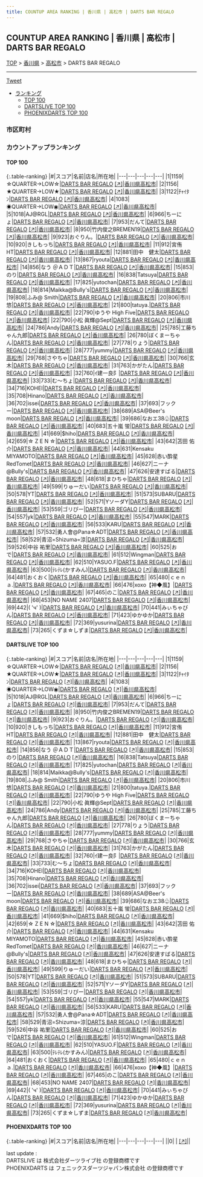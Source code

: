 ```yaml
---
title: COUNTUP AREA RANKING | 香川県 | 高松市 | DARTS BAR REGALO
---
```

## COUNTUP AREA RANKING | 香川県 | 高松市 | DARTS BAR REGALO

[TOP](/darts/rank/) > [香川県](/darts/rank/香川県/) > [高松市](/darts/rank/香川県/高松市/) > DARTS BAR REGALO

___

<a href="https://twitter.com/share?ref_src=twsrc%5Etfw" data-text="COUNTUP AREA RANKING | 香川県高松市DARTS BAR REGALO" class="twitter-share-button" data-hashtags="DARTSLIVE,PHOENIXDARTS,darts,ダーツ" data-show-count="false">Tweet</a>

* [ランキング](#カウントアップランキング)
    * [TOP 100](#top-100)
    * [DARTSLIVE TOP 100](#dartslive-top-100)
    * [PHOENIXDARTS TOP 100](#phoenixdarts-top-100)

### 市区町村

<ul>

</ul>

### カウントアップランキング

#### TOP 100



{:.table-ranking}
|#|スコア|名前|店名|所在地|
|---|---|---|---|---|
|1|1159|<span class="rank-name-dl">☆QUARTER→LOW☆</span>|<a href="/darts/rank/shops/f78e10d415de2284a3f63593b5358cc4.html">DARTS BAR REGALO</a> <a href="https://search.dartslive.com/jp/shop/f78e10d415de2284a3f63593b5358cc4">[↗]</a>|<a href="/darts/rank/香川県/高松市">香川県高松市</a>|
|2|1156|<span class="rank-name-dl">★QUARTER→LOW★</span>|<a href="/darts/rank/shops/f78e10d415de2284a3f63593b5358cc4.html">DARTS BAR REGALO</a> <a href="https://search.dartslive.com/jp/shop/f78e10d415de2284a3f63593b5358cc4">[↗]</a>|<a href="/darts/rank/香川県/高松市">香川県高松市</a>|
|3|1122|<span class="rank-name-dl">ﾁｬｲﾀﾝ</span>|<a href="/darts/rank/shops/f78e10d415de2284a3f63593b5358cc4.html">DARTS BAR REGALO</a> <a href="https://search.dartslive.com/jp/shop/f78e10d415de2284a3f63593b5358cc4">[↗]</a>|<a href="/darts/rank/香川県/高松市">香川県高松市</a>|
|4|1083|<span class="rank-name-dl">◉QUARTER→LOW◉</span>|<a href="/darts/rank/shops/f78e10d415de2284a3f63593b5358cc4.html">DARTS BAR REGALO</a> <a href="https://search.dartslive.com/jp/shop/f78e10d415de2284a3f63593b5358cc4">[↗]</a>|<a href="/darts/rank/香川県/高松市">香川県高松市</a>|
|5|1018|<span class="rank-name-dl">AJ@RGL</span>|<a href="/darts/rank/shops/f78e10d415de2284a3f63593b5358cc4.html">DARTS BAR REGALO</a> <a href="https://search.dartslive.com/jp/shop/f78e10d415de2284a3f63593b5358cc4">[↗]</a>|<a href="/darts/rank/香川県/高松市">香川県高松市</a>|
|6|966|<span class="rank-name-dl">ちーにょ</span>|<a href="/darts/rank/shops/f78e10d415de2284a3f63593b5358cc4.html">DARTS BAR REGALO</a> <a href="https://search.dartslive.com/jp/shop/f78e10d415de2284a3f63593b5358cc4">[↗]</a>|<a href="/darts/rank/香川県/高松市">香川県高松市</a>|
|7|953|<span class="rank-name-dl">だんて</span>|<a href="/darts/rank/shops/f78e10d415de2284a3f63593b5358cc4.html">DARTS BAR REGALO</a> <a href="https://search.dartslive.com/jp/shop/f78e10d415de2284a3f63593b5358cc4">[↗]</a>|<a href="/darts/rank/香川県/高松市">香川県高松市</a>|
|8|950|<span class="rank-name-dl">竹内俊之BREMEN19</span>|<a href="/darts/rank/shops/f78e10d415de2284a3f63593b5358cc4.html">DARTS BAR REGALO</a> <a href="https://search.dartslive.com/jp/shop/f78e10d415de2284a3f63593b5358cc4">[↗]</a>|<a href="/darts/rank/香川県/高松市">香川県高松市</a>|
|9|923|<span class="rank-name-dl">おぐりん。</span>|<a href="/darts/rank/shops/f78e10d415de2284a3f63593b5358cc4.html">DARTS BAR REGALO</a> <a href="https://search.dartslive.com/jp/shop/f78e10d415de2284a3f63593b5358cc4">[↗]</a>|<a href="/darts/rank/香川県/高松市">香川県高松市</a>|
|10|920|<span class="rank-name-dl">きしもっち</span>|<a href="/darts/rank/shops/f78e10d415de2284a3f63593b5358cc4.html">DARTS BAR REGALO</a> <a href="https://search.dartslive.com/jp/shop/f78e10d415de2284a3f63593b5358cc4">[↗]</a>|<a href="/darts/rank/香川県/高松市">香川県高松市</a>|
|11|912|<span class="rank-name-dl">宮侑 HT</span>|<a href="/darts/rank/shops/f78e10d415de2284a3f63593b5358cc4.html">DARTS BAR REGALO</a> <a href="https://search.dartslive.com/jp/shop/f78e10d415de2284a3f63593b5358cc4">[↗]</a>|<a href="/darts/rank/香川県/高松市">香川県高松市</a>|
|12|881|<span class="rank-name-dl">田中　健太</span>|<a href="/darts/rank/shops/f78e10d415de2284a3f63593b5358cc4.html">DARTS BAR REGALO</a> <a href="https://search.dartslive.com/jp/shop/f78e10d415de2284a3f63593b5358cc4">[↗]</a>|<a href="/darts/rank/香川県/高松市">香川県高松市</a>|
|13|867|<span class="rank-name-dl">ryouta</span>|<a href="/darts/rank/shops/f78e10d415de2284a3f63593b5358cc4.html">DARTS BAR REGALO</a> <a href="https://search.dartslive.com/jp/shop/f78e10d415de2284a3f63593b5358cc4">[↗]</a>|<a href="/darts/rank/香川県/高松市">香川県高松市</a>|
|14|856|<span class="rank-name-dl">なう ＠ＡＤＴ</span>|<a href="/darts/rank/shops/f78e10d415de2284a3f63593b5358cc4.html">DARTS BAR REGALO</a> <a href="https://search.dartslive.com/jp/shop/f78e10d415de2284a3f63593b5358cc4">[↗]</a>|<a href="/darts/rank/香川県/高松市">香川県高松市</a>|
|15|853|<span class="rank-name-dl">のり</span>|<a href="/darts/rank/shops/f78e10d415de2284a3f63593b5358cc4.html">DARTS BAR REGALO</a> <a href="https://search.dartslive.com/jp/shop/f78e10d415de2284a3f63593b5358cc4">[↗]</a>|<a href="/darts/rank/香川県/高松市">香川県高松市</a>|
|16|838|<span class="rank-name-dl">Tatsuya</span>|<a href="/darts/rank/shops/f78e10d415de2284a3f63593b5358cc4.html">DARTS BAR REGALO</a> <a href="https://search.dartslive.com/jp/shop/f78e10d415de2284a3f63593b5358cc4">[↗]</a>|<a href="/darts/rank/香川県/高松市">香川県高松市</a>|
|17|825|<span class="rank-name-dl">yutochan</span>|<a href="/darts/rank/shops/f78e10d415de2284a3f63593b5358cc4.html">DARTS BAR REGALO</a> <a href="https://search.dartslive.com/jp/shop/f78e10d415de2284a3f63593b5358cc4">[↗]</a>|<a href="/darts/rank/香川県/高松市">香川県高松市</a>|
|18|814|<span class="rank-name-dl">Maikka@Bully&#x27;s</span>|<a href="/darts/rank/shops/f78e10d415de2284a3f63593b5358cc4.html">DARTS BAR REGALO</a> <a href="https://search.dartslive.com/jp/shop/f78e10d415de2284a3f63593b5358cc4">[↗]</a>|<a href="/darts/rank/香川県/高松市">香川県高松市</a>|
|19|808|<span class="rank-name-dl">ふみ@ Smith</span>|<a href="/darts/rank/shops/f78e10d415de2284a3f63593b5358cc4.html">DARTS BAR REGALO</a> <a href="https://search.dartslive.com/jp/shop/f78e10d415de2284a3f63593b5358cc4">[↗]</a>|<a href="/darts/rank/香川県/高松市">香川県高松市</a>|
|20|806|<span class="rank-name-dl">市川 悠</span>|<a href="/darts/rank/shops/f78e10d415de2284a3f63593b5358cc4.html">DARTS BAR REGALO</a> <a href="https://search.dartslive.com/jp/shop/f78e10d415de2284a3f63593b5358cc4">[↗]</a>|<a href="/darts/rank/香川県/高松市">香川県高松市</a>|
|21|800|<span class="rank-name-dl">tatuya.</span>|<a href="/darts/rank/shops/f78e10d415de2284a3f63593b5358cc4.html">DARTS BAR REGALO</a> <a href="https://search.dartslive.com/jp/shop/f78e10d415de2284a3f63593b5358cc4">[↗]</a>|<a href="/darts/rank/香川県/高松市">香川県高松市</a>|
|22|790|<span class="rank-name-dl">ゆうや High Five</span>|<a href="/darts/rank/shops/f78e10d415de2284a3f63593b5358cc4.html">DARTS BAR REGALO</a> <a href="https://search.dartslive.com/jp/shop/f78e10d415de2284a3f63593b5358cc4">[↗]</a>|<a href="/darts/rank/香川県/高松市">香川県高松市</a>|
|22|790|<span class="rank-name-dl">小松 眞輝@Sept</span>|<a href="/darts/rank/shops/f78e10d415de2284a3f63593b5358cc4.html">DARTS BAR REGALO</a> <a href="https://search.dartslive.com/jp/shop/f78e10d415de2284a3f63593b5358cc4">[↗]</a>|<a href="/darts/rank/香川県/高松市">香川県高松市</a>|
|24|786|<span class="rank-name-dl">Andy</span>|<a href="/darts/rank/shops/f78e10d415de2284a3f63593b5358cc4.html">DARTS BAR REGALO</a> <a href="https://search.dartslive.com/jp/shop/f78e10d415de2284a3f63593b5358cc4">[↗]</a>|<a href="/darts/rank/香川県/高松市">香川県高松市</a>|
|25|785|<span class="rank-name-dl">工藤ちゃん九郎</span>|<a href="/darts/rank/shops/f78e10d415de2284a3f63593b5358cc4.html">DARTS BAR REGALO</a> <a href="https://search.dartslive.com/jp/shop/f78e10d415de2284a3f63593b5358cc4">[↗]</a>|<a href="/darts/rank/香川県/高松市">香川県高松市</a>|
|26|780|<span class="rank-name-dl">ぼくまーちゃん</span>|<a href="/darts/rank/shops/f78e10d415de2284a3f63593b5358cc4.html">DARTS BAR REGALO</a> <a href="https://search.dartslive.com/jp/shop/f78e10d415de2284a3f63593b5358cc4">[↗]</a>|<a href="/darts/rank/香川県/高松市">香川県高松市</a>|
|27|778|<span class="rank-name-dl">りょう</span>|<a href="/darts/rank/shops/f78e10d415de2284a3f63593b5358cc4.html">DARTS BAR REGALO</a> <a href="https://search.dartslive.com/jp/shop/f78e10d415de2284a3f63593b5358cc4">[↗]</a>|<a href="/darts/rank/香川県/高松市">香川県高松市</a>|
|28|777|<span class="rank-name-dl">yummy</span>|<a href="/darts/rank/shops/f78e10d415de2284a3f63593b5358cc4.html">DARTS BAR REGALO</a> <a href="https://search.dartslive.com/jp/shop/f78e10d415de2284a3f63593b5358cc4">[↗]</a>|<a href="/darts/rank/香川県/高松市">香川県高松市</a>|
|29|768|<span class="rank-name-dl">さやちゃ</span>|<a href="/darts/rank/shops/f78e10d415de2284a3f63593b5358cc4.html">DARTS BAR REGALO</a> <a href="https://search.dartslive.com/jp/shop/f78e10d415de2284a3f63593b5358cc4">[↗]</a>|<a href="/darts/rank/香川県/高松市">香川県高松市</a>|
|30|766|<span class="rank-name-dl">玄木</span>|<a href="/darts/rank/shops/f78e10d415de2284a3f63593b5358cc4.html">DARTS BAR REGALO</a> <a href="https://search.dartslive.com/jp/shop/f78e10d415de2284a3f63593b5358cc4">[↗]</a>|<a href="/darts/rank/香川県/高松市">香川県高松市</a>|
|31|763|<span class="rank-name-dl">かがたん</span>|<a href="/darts/rank/shops/f78e10d415de2284a3f63593b5358cc4.html">DARTS BAR REGALO</a> <a href="https://search.dartslive.com/jp/shop/f78e10d415de2284a3f63593b5358cc4">[↗]</a>|<a href="/darts/rank/香川県/高松市">香川県高松市</a>|
|32|760|<span class="rank-name-dl">ｲ建一良阝</span>|<a href="/darts/rank/shops/f78e10d415de2284a3f63593b5358cc4.html">DARTS BAR REGALO</a> <a href="https://search.dartslive.com/jp/shop/f78e10d415de2284a3f63593b5358cc4">[↗]</a>|<a href="/darts/rank/香川県/高松市">香川県高松市</a>|
|33|733|<span class="rank-name-dl">む〜ちょ</span>|<a href="/darts/rank/shops/f78e10d415de2284a3f63593b5358cc4.html">DARTS BAR REGALO</a> <a href="https://search.dartslive.com/jp/shop/f78e10d415de2284a3f63593b5358cc4">[↗]</a>|<a href="/darts/rank/香川県/高松市">香川県高松市</a>|
|34|716|<span class="rank-name-dl">KOHEI</span>|<a href="/darts/rank/shops/f78e10d415de2284a3f63593b5358cc4.html">DARTS BAR REGALO</a> <a href="https://search.dartslive.com/jp/shop/f78e10d415de2284a3f63593b5358cc4">[↗]</a>|<a href="/darts/rank/香川県/高松市">香川県高松市</a>|
|35|708|<span class="rank-name-dl">Hinano</span>|<a href="/darts/rank/shops/f78e10d415de2284a3f63593b5358cc4.html">DARTS BAR REGALO</a> <a href="https://search.dartslive.com/jp/shop/f78e10d415de2284a3f63593b5358cc4">[↗]</a>|<a href="/darts/rank/香川県/高松市">香川県高松市</a>|
|36|702|<span class="rank-name-dl">issei</span>|<a href="/darts/rank/shops/f78e10d415de2284a3f63593b5358cc4.html">DARTS BAR REGALO</a> <a href="https://search.dartslive.com/jp/shop/f78e10d415de2284a3f63593b5358cc4">[↗]</a>|<a href="/darts/rank/香川県/高松市">香川県高松市</a>|
|37|693|<span class="rank-name-dl">フックー</span>|<a href="/darts/rank/shops/f78e10d415de2284a3f63593b5358cc4.html">DARTS BAR REGALO</a> <a href="https://search.dartslive.com/jp/shop/f78e10d415de2284a3f63593b5358cc4">[↗]</a>|<a href="/darts/rank/香川県/高松市">香川県高松市</a>|
|38|689|<span class="rank-name-dl">ASA@Beer&#x27;s moon</span>|<a href="/darts/rank/shops/f78e10d415de2284a3f63593b5358cc4.html">DARTS BAR REGALO</a> <a href="https://search.dartslive.com/jp/shop/f78e10d415de2284a3f63593b5358cc4">[↗]</a>|<a href="/darts/rank/香川県/高松市">香川県高松市</a>|
|39|686|<span class="rank-name-dl">なおエ38♧</span>|<a href="/darts/rank/shops/f78e10d415de2284a3f63593b5358cc4.html">DARTS BAR REGALO</a> <a href="https://search.dartslive.com/jp/shop/f78e10d415de2284a3f63593b5358cc4">[↗]</a>|<a href="/darts/rank/香川県/高松市">香川県高松市</a>|
|40|683|<span class="rank-name-dl">五十嵐 蛍</span>|<a href="/darts/rank/shops/f78e10d415de2284a3f63593b5358cc4.html">DARTS BAR REGALO</a> <a href="https://search.dartslive.com/jp/shop/f78e10d415de2284a3f63593b5358cc4">[↗]</a>|<a href="/darts/rank/香川県/高松市">香川県高松市</a>|
|41|669|<span class="rank-name-dl">$hiho</span>|<a href="/darts/rank/shops/f78e10d415de2284a3f63593b5358cc4.html">DARTS BAR REGALO</a> <a href="https://search.dartslive.com/jp/shop/f78e10d415de2284a3f63593b5358cc4">[↗]</a>|<a href="/darts/rank/香川県/高松市">香川県高松市</a>|
|42|659|<span class="rank-name-dl">☆ Z E N ☆</span>|<a href="/darts/rank/shops/f78e10d415de2284a3f63593b5358cc4.html">DARTS BAR REGALO</a> <a href="https://search.dartslive.com/jp/shop/f78e10d415de2284a3f63593b5358cc4">[↗]</a>|<a href="/darts/rank/香川県/高松市">香川県高松市</a>|
|43|642|<span class="rank-name-dl">苫田 佑介</span>|<a href="/darts/rank/shops/f78e10d415de2284a3f63593b5358cc4.html">DARTS BAR REGALO</a> <a href="https://search.dartslive.com/jp/shop/f78e10d415de2284a3f63593b5358cc4">[↗]</a>|<a href="/darts/rank/香川県/高松市">香川県高松市</a>|
|44|631|<span class="rank-name-dl">Kensaku MIYAMOTO</span>|<a href="/darts/rank/shops/f78e10d415de2284a3f63593b5358cc4.html">DARTS BAR REGALO</a> <a href="https://search.dartslive.com/jp/shop/f78e10d415de2284a3f63593b5358cc4">[↗]</a>|<a href="/darts/rank/香川県/高松市">香川県高松市</a>|
|45|628|<span class="rank-name-dl">赤い酔星RedTomet</span>|<a href="/darts/rank/shops/f78e10d415de2284a3f63593b5358cc4.html">DARTS BAR REGALO</a> <a href="https://search.dartslive.com/jp/shop/f78e10d415de2284a3f63593b5358cc4">[↗]</a>|<a href="/darts/rank/香川県/高松市">香川県高松市</a>|
|46|627|<span class="rank-name-dl">ニーナ@Bully&#x27;s</span>|<a href="/darts/rank/shops/f78e10d415de2284a3f63593b5358cc4.html">DARTS BAR REGALO</a> <a href="https://search.dartslive.com/jp/shop/f78e10d415de2284a3f63593b5358cc4">[↗]</a>|<a href="/darts/rank/香川県/高松市">香川県高松市</a>|
|47|626|<span class="rank-name-dl">安達すばる</span>|<a href="/darts/rank/shops/f78e10d415de2284a3f63593b5358cc4.html">DARTS BAR REGALO</a> <a href="https://search.dartslive.com/jp/shop/f78e10d415de2284a3f63593b5358cc4">[↗]</a>|<a href="/darts/rank/香川県/高松市">香川県高松市</a>|
|48|618|<span class="rank-name-dl">まひちゃ</span>|<a href="/darts/rank/shops/f78e10d415de2284a3f63593b5358cc4.html">DARTS BAR REGALO</a> <a href="https://search.dartslive.com/jp/shop/f78e10d415de2284a3f63593b5358cc4">[↗]</a>|<a href="/darts/rank/香川県/高松市">香川県高松市</a>|
|49|599|<span class="rank-name-dl">りゅーだい</span>|<a href="/darts/rank/shops/f78e10d415de2284a3f63593b5358cc4.html">DARTS BAR REGALO</a> <a href="https://search.dartslive.com/jp/shop/f78e10d415de2284a3f63593b5358cc4">[↗]</a>|<a href="/darts/rank/香川県/高松市">香川県高松市</a>|
|50|578|<span class="rank-name-dl">YT</span>|<a href="/darts/rank/shops/f78e10d415de2284a3f63593b5358cc4.html">DARTS BAR REGALO</a> <a href="https://search.dartslive.com/jp/shop/f78e10d415de2284a3f63593b5358cc4">[↗]</a>|<a href="/darts/rank/香川県/高松市">香川県高松市</a>|
|51|573|<span class="rank-name-dl">SUBARU</span>|<a href="/darts/rank/shops/f78e10d415de2284a3f63593b5358cc4.html">DARTS BAR REGALO</a> <a href="https://search.dartslive.com/jp/shop/f78e10d415de2284a3f63593b5358cc4">[↗]</a>|<a href="/darts/rank/香川県/高松市">香川県高松市</a>|
|52|571|<span class="rank-name-dl">YソーダY</span>|<a href="/darts/rank/shops/f78e10d415de2284a3f63593b5358cc4.html">DARTS BAR REGALO</a> <a href="https://search.dartslive.com/jp/shop/f78e10d415de2284a3f63593b5358cc4">[↗]</a>|<a href="/darts/rank/香川県/高松市">香川県高松市</a>|
|53|559|<span class="rank-name-dl">ゴリぴー</span>|<a href="/darts/rank/shops/f78e10d415de2284a3f63593b5358cc4.html">DARTS BAR REGALO</a> <a href="https://search.dartslive.com/jp/shop/f78e10d415de2284a3f63593b5358cc4">[↗]</a>|<a href="/darts/rank/香川県/高松市">香川県高松市</a>|
|54|557|<span class="rank-name-dl">yk</span>|<a href="/darts/rank/shops/f78e10d415de2284a3f63593b5358cc4.html">DARTS BAR REGALO</a> <a href="https://search.dartslive.com/jp/shop/f78e10d415de2284a3f63593b5358cc4">[↗]</a>|<a href="/darts/rank/香川県/高松市">香川県高松市</a>|
|55|547|<span class="rank-name-dl">MARK</span>|<a href="/darts/rank/shops/f78e10d415de2284a3f63593b5358cc4.html">DARTS BAR REGALO</a> <a href="https://search.dartslive.com/jp/shop/f78e10d415de2284a3f63593b5358cc4">[↗]</a>|<a href="/darts/rank/香川県/高松市">香川県高松市</a>|
|56|533|<span class="rank-name-dl">KARU</span>|<a href="/darts/rank/shops/f78e10d415de2284a3f63593b5358cc4.html">DARTS BAR REGALO</a> <a href="https://search.dartslive.com/jp/shop/f78e10d415de2284a3f63593b5358cc4">[↗]</a>|<a href="/darts/rank/香川県/高松市">香川県高松市</a>|
|57|532|<span class="rank-name-dl">勇人會@Pana☆ADT</span>|<a href="/darts/rank/shops/f78e10d415de2284a3f63593b5358cc4.html">DARTS BAR REGALO</a> <a href="https://search.dartslive.com/jp/shop/f78e10d415de2284a3f63593b5358cc4">[↗]</a>|<a href="/darts/rank/香川県/高松市">香川県高松市</a>|
|58|529|<span class="rank-name-dl">青沼=Shizuma=涼</span>|<a href="/darts/rank/shops/f78e10d415de2284a3f63593b5358cc4.html">DARTS BAR REGALO</a> <a href="https://search.dartslive.com/jp/shop/f78e10d415de2284a3f63593b5358cc4">[↗]</a>|<a href="/darts/rank/香川県/高松市">香川県高松市</a>|
|59|526|<span class="rank-name-dl">中谷 祐里</span>|<a href="/darts/rank/shops/f78e10d415de2284a3f63593b5358cc4.html">DARTS BAR REGALO</a> <a href="https://search.dartslive.com/jp/shop/f78e10d415de2284a3f63593b5358cc4">[↗]</a>|<a href="/darts/rank/香川県/高松市">香川県高松市</a>|
|60|525|<span class="rank-name-dl">おで</span>|<a href="/darts/rank/shops/f78e10d415de2284a3f63593b5358cc4.html">DARTS BAR REGALO</a> <a href="https://search.dartslive.com/jp/shop/f78e10d415de2284a3f63593b5358cc4">[↗]</a>|<a href="/darts/rank/香川県/高松市">香川県高松市</a>|
|61|512|<span class="rank-name-dl">Wingman</span>|<a href="/darts/rank/shops/f78e10d415de2284a3f63593b5358cc4.html">DARTS BAR REGALO</a> <a href="https://search.dartslive.com/jp/shop/f78e10d415de2284a3f63593b5358cc4">[↗]</a>|<a href="/darts/rank/香川県/高松市">香川県高松市</a>|
|62|510|<span class="rank-name-dl">YASUO.F</span>|<a href="/darts/rank/shops/f78e10d415de2284a3f63593b5358cc4.html">DARTS BAR REGALO</a> <a href="https://search.dartslive.com/jp/shop/f78e10d415de2284a3f63593b5358cc4">[↗]</a>|<a href="/darts/rank/香川県/高松市">香川県高松市</a>|
|63|500|<span class="rank-name-dl">ﾃﾚﾃﾚ(かすみん)</span>|<a href="/darts/rank/shops/f78e10d415de2284a3f63593b5358cc4.html">DARTS BAR REGALO</a> <a href="https://search.dartslive.com/jp/shop/f78e10d415de2284a3f63593b5358cc4">[↗]</a>|<a href="/darts/rank/香川県/高松市">香川県高松市</a>|
|64|481|<span class="rank-name-dl">おくおく</span>|<a href="/darts/rank/shops/f78e10d415de2284a3f63593b5358cc4.html">DARTS BAR REGALO</a> <a href="https://search.dartslive.com/jp/shop/f78e10d415de2284a3f63593b5358cc4">[↗]</a>|<a href="/darts/rank/香川県/高松市">香川県高松市</a>|
|65|480|<span class="rank-name-dl">ｃｅｎａ.</span>|<a href="/darts/rank/shops/f78e10d415de2284a3f63593b5358cc4.html">DARTS BAR REGALO</a> <a href="https://search.dartslive.com/jp/shop/f78e10d415de2284a3f63593b5358cc4">[↗]</a>|<a href="/darts/rank/香川県/高松市">香川県高松市</a>|
|66|476|<span class="rank-name-dl">xoxo【神◆風】</span>|<a href="/darts/rank/shops/f78e10d415de2284a3f63593b5358cc4.html">DARTS BAR REGALO</a> <a href="https://search.dartslive.com/jp/shop/f78e10d415de2284a3f63593b5358cc4">[↗]</a>|<a href="/darts/rank/香川県/高松市">香川県高松市</a>|
|67|465|<span class="rank-name-dl">のこ</span>|<a href="/darts/rank/shops/f78e10d415de2284a3f63593b5358cc4.html">DARTS BAR REGALO</a> <a href="https://search.dartslive.com/jp/shop/f78e10d415de2284a3f63593b5358cc4">[↗]</a>|<a href="/darts/rank/香川県/高松市">香川県高松市</a>|
|68|453|<span class="rank-name-dl">NO NAME 2407</span>|<a href="/darts/rank/shops/f78e10d415de2284a3f63593b5358cc4.html">DARTS BAR REGALO</a> <a href="https://search.dartslive.com/jp/shop/f78e10d415de2284a3f63593b5358cc4">[↗]</a>|<a href="/darts/rank/香川県/高松市">香川県高松市</a>|
|69|442|<span class="rank-name-dl">( &#x27;ч&#x27; )</span>|<a href="/darts/rank/shops/f78e10d415de2284a3f63593b5358cc4.html">DARTS BAR REGALO</a> <a href="https://search.dartslive.com/jp/shop/f78e10d415de2284a3f63593b5358cc4">[↗]</a>|<a href="/darts/rank/香川県/高松市">香川県高松市</a>|
|70|441|<span class="rank-name-dl">みぃちゃびん</span>|<a href="/darts/rank/shops/f78e10d415de2284a3f63593b5358cc4.html">DARTS BAR REGALO</a> <a href="https://search.dartslive.com/jp/shop/f78e10d415de2284a3f63593b5358cc4">[↗]</a>|<a href="/darts/rank/香川県/高松市">香川県高松市</a>|
|71|423|<span class="rank-name-dl">ゆかゆか</span>|<a href="/darts/rank/shops/f78e10d415de2284a3f63593b5358cc4.html">DARTS BAR REGALO</a> <a href="https://search.dartslive.com/jp/shop/f78e10d415de2284a3f63593b5358cc4">[↗]</a>|<a href="/darts/rank/香川県/高松市">香川県高松市</a>|
|72|369|<span class="rank-name-dl">yusurina</span>|<a href="/darts/rank/shops/f78e10d415de2284a3f63593b5358cc4.html">DARTS BAR REGALO</a> <a href="https://search.dartslive.com/jp/shop/f78e10d415de2284a3f63593b5358cc4">[↗]</a>|<a href="/darts/rank/香川県/高松市">香川県高松市</a>|
|73|265|<span class="rank-name-dl">くずま☆しずま</span>|<a href="/darts/rank/shops/f78e10d415de2284a3f63593b5358cc4.html">DARTS BAR REGALO</a> <a href="https://search.dartslive.com/jp/shop/f78e10d415de2284a3f63593b5358cc4">[↗]</a>|<a href="/darts/rank/香川県/高松市">香川県高松市</a>|


#### DARTSLIVE TOP 100



{:.table-ranking}
|#|スコア|名前|店名|所在地|
|---|---|---|---|---|
|1|1159|<span class="rank-name-dl">☆QUARTER→LOW☆</span>|<a href="/darts/rank/shops/f78e10d415de2284a3f63593b5358cc4.html">DARTS BAR REGALO</a> <a href="https://search.dartslive.com/jp/shop/f78e10d415de2284a3f63593b5358cc4">[↗]</a>|<a href="/darts/rank/香川県/高松市">香川県高松市</a>|
|2|1156|<span class="rank-name-dl">★QUARTER→LOW★</span>|<a href="/darts/rank/shops/f78e10d415de2284a3f63593b5358cc4.html">DARTS BAR REGALO</a> <a href="https://search.dartslive.com/jp/shop/f78e10d415de2284a3f63593b5358cc4">[↗]</a>|<a href="/darts/rank/香川県/高松市">香川県高松市</a>|
|3|1122|<span class="rank-name-dl">ﾁｬｲﾀﾝ</span>|<a href="/darts/rank/shops/f78e10d415de2284a3f63593b5358cc4.html">DARTS BAR REGALO</a> <a href="https://search.dartslive.com/jp/shop/f78e10d415de2284a3f63593b5358cc4">[↗]</a>|<a href="/darts/rank/香川県/高松市">香川県高松市</a>|
|4|1083|<span class="rank-name-dl">◉QUARTER→LOW◉</span>|<a href="/darts/rank/shops/f78e10d415de2284a3f63593b5358cc4.html">DARTS BAR REGALO</a> <a href="https://search.dartslive.com/jp/shop/f78e10d415de2284a3f63593b5358cc4">[↗]</a>|<a href="/darts/rank/香川県/高松市">香川県高松市</a>|
|5|1018|<span class="rank-name-dl">AJ@RGL</span>|<a href="/darts/rank/shops/f78e10d415de2284a3f63593b5358cc4.html">DARTS BAR REGALO</a> <a href="https://search.dartslive.com/jp/shop/f78e10d415de2284a3f63593b5358cc4">[↗]</a>|<a href="/darts/rank/香川県/高松市">香川県高松市</a>|
|6|966|<span class="rank-name-dl">ちーにょ</span>|<a href="/darts/rank/shops/f78e10d415de2284a3f63593b5358cc4.html">DARTS BAR REGALO</a> <a href="https://search.dartslive.com/jp/shop/f78e10d415de2284a3f63593b5358cc4">[↗]</a>|<a href="/darts/rank/香川県/高松市">香川県高松市</a>|
|7|953|<span class="rank-name-dl">だんて</span>|<a href="/darts/rank/shops/f78e10d415de2284a3f63593b5358cc4.html">DARTS BAR REGALO</a> <a href="https://search.dartslive.com/jp/shop/f78e10d415de2284a3f63593b5358cc4">[↗]</a>|<a href="/darts/rank/香川県/高松市">香川県高松市</a>|
|8|950|<span class="rank-name-dl">竹内俊之BREMEN19</span>|<a href="/darts/rank/shops/f78e10d415de2284a3f63593b5358cc4.html">DARTS BAR REGALO</a> <a href="https://search.dartslive.com/jp/shop/f78e10d415de2284a3f63593b5358cc4">[↗]</a>|<a href="/darts/rank/香川県/高松市">香川県高松市</a>|
|9|923|<span class="rank-name-dl">おぐりん。</span>|<a href="/darts/rank/shops/f78e10d415de2284a3f63593b5358cc4.html">DARTS BAR REGALO</a> <a href="https://search.dartslive.com/jp/shop/f78e10d415de2284a3f63593b5358cc4">[↗]</a>|<a href="/darts/rank/香川県/高松市">香川県高松市</a>|
|10|920|<span class="rank-name-dl">きしもっち</span>|<a href="/darts/rank/shops/f78e10d415de2284a3f63593b5358cc4.html">DARTS BAR REGALO</a> <a href="https://search.dartslive.com/jp/shop/f78e10d415de2284a3f63593b5358cc4">[↗]</a>|<a href="/darts/rank/香川県/高松市">香川県高松市</a>|
|11|912|<span class="rank-name-dl">宮侑 HT</span>|<a href="/darts/rank/shops/f78e10d415de2284a3f63593b5358cc4.html">DARTS BAR REGALO</a> <a href="https://search.dartslive.com/jp/shop/f78e10d415de2284a3f63593b5358cc4">[↗]</a>|<a href="/darts/rank/香川県/高松市">香川県高松市</a>|
|12|881|<span class="rank-name-dl">田中　健太</span>|<a href="/darts/rank/shops/f78e10d415de2284a3f63593b5358cc4.html">DARTS BAR REGALO</a> <a href="https://search.dartslive.com/jp/shop/f78e10d415de2284a3f63593b5358cc4">[↗]</a>|<a href="/darts/rank/香川県/高松市">香川県高松市</a>|
|13|867|<span class="rank-name-dl">ryouta</span>|<a href="/darts/rank/shops/f78e10d415de2284a3f63593b5358cc4.html">DARTS BAR REGALO</a> <a href="https://search.dartslive.com/jp/shop/f78e10d415de2284a3f63593b5358cc4">[↗]</a>|<a href="/darts/rank/香川県/高松市">香川県高松市</a>|
|14|856|<span class="rank-name-dl">なう ＠ＡＤＴ</span>|<a href="/darts/rank/shops/f78e10d415de2284a3f63593b5358cc4.html">DARTS BAR REGALO</a> <a href="https://search.dartslive.com/jp/shop/f78e10d415de2284a3f63593b5358cc4">[↗]</a>|<a href="/darts/rank/香川県/高松市">香川県高松市</a>|
|15|853|<span class="rank-name-dl">のり</span>|<a href="/darts/rank/shops/f78e10d415de2284a3f63593b5358cc4.html">DARTS BAR REGALO</a> <a href="https://search.dartslive.com/jp/shop/f78e10d415de2284a3f63593b5358cc4">[↗]</a>|<a href="/darts/rank/香川県/高松市">香川県高松市</a>|
|16|838|<span class="rank-name-dl">Tatsuya</span>|<a href="/darts/rank/shops/f78e10d415de2284a3f63593b5358cc4.html">DARTS BAR REGALO</a> <a href="https://search.dartslive.com/jp/shop/f78e10d415de2284a3f63593b5358cc4">[↗]</a>|<a href="/darts/rank/香川県/高松市">香川県高松市</a>|
|17|825|<span class="rank-name-dl">yutochan</span>|<a href="/darts/rank/shops/f78e10d415de2284a3f63593b5358cc4.html">DARTS BAR REGALO</a> <a href="https://search.dartslive.com/jp/shop/f78e10d415de2284a3f63593b5358cc4">[↗]</a>|<a href="/darts/rank/香川県/高松市">香川県高松市</a>|
|18|814|<span class="rank-name-dl">Maikka@Bully&#x27;s</span>|<a href="/darts/rank/shops/f78e10d415de2284a3f63593b5358cc4.html">DARTS BAR REGALO</a> <a href="https://search.dartslive.com/jp/shop/f78e10d415de2284a3f63593b5358cc4">[↗]</a>|<a href="/darts/rank/香川県/高松市">香川県高松市</a>|
|19|808|<span class="rank-name-dl">ふみ@ Smith</span>|<a href="/darts/rank/shops/f78e10d415de2284a3f63593b5358cc4.html">DARTS BAR REGALO</a> <a href="https://search.dartslive.com/jp/shop/f78e10d415de2284a3f63593b5358cc4">[↗]</a>|<a href="/darts/rank/香川県/高松市">香川県高松市</a>|
|20|806|<span class="rank-name-dl">市川 悠</span>|<a href="/darts/rank/shops/f78e10d415de2284a3f63593b5358cc4.html">DARTS BAR REGALO</a> <a href="https://search.dartslive.com/jp/shop/f78e10d415de2284a3f63593b5358cc4">[↗]</a>|<a href="/darts/rank/香川県/高松市">香川県高松市</a>|
|21|800|<span class="rank-name-dl">tatuya.</span>|<a href="/darts/rank/shops/f78e10d415de2284a3f63593b5358cc4.html">DARTS BAR REGALO</a> <a href="https://search.dartslive.com/jp/shop/f78e10d415de2284a3f63593b5358cc4">[↗]</a>|<a href="/darts/rank/香川県/高松市">香川県高松市</a>|
|22|790|<span class="rank-name-dl">ゆうや High Five</span>|<a href="/darts/rank/shops/f78e10d415de2284a3f63593b5358cc4.html">DARTS BAR REGALO</a> <a href="https://search.dartslive.com/jp/shop/f78e10d415de2284a3f63593b5358cc4">[↗]</a>|<a href="/darts/rank/香川県/高松市">香川県高松市</a>|
|22|790|<span class="rank-name-dl">小松 眞輝@Sept</span>|<a href="/darts/rank/shops/f78e10d415de2284a3f63593b5358cc4.html">DARTS BAR REGALO</a> <a href="https://search.dartslive.com/jp/shop/f78e10d415de2284a3f63593b5358cc4">[↗]</a>|<a href="/darts/rank/香川県/高松市">香川県高松市</a>|
|24|786|<span class="rank-name-dl">Andy</span>|<a href="/darts/rank/shops/f78e10d415de2284a3f63593b5358cc4.html">DARTS BAR REGALO</a> <a href="https://search.dartslive.com/jp/shop/f78e10d415de2284a3f63593b5358cc4">[↗]</a>|<a href="/darts/rank/香川県/高松市">香川県高松市</a>|
|25|785|<span class="rank-name-dl">工藤ちゃん九郎</span>|<a href="/darts/rank/shops/f78e10d415de2284a3f63593b5358cc4.html">DARTS BAR REGALO</a> <a href="https://search.dartslive.com/jp/shop/f78e10d415de2284a3f63593b5358cc4">[↗]</a>|<a href="/darts/rank/香川県/高松市">香川県高松市</a>|
|26|780|<span class="rank-name-dl">ぼくまーちゃん</span>|<a href="/darts/rank/shops/f78e10d415de2284a3f63593b5358cc4.html">DARTS BAR REGALO</a> <a href="https://search.dartslive.com/jp/shop/f78e10d415de2284a3f63593b5358cc4">[↗]</a>|<a href="/darts/rank/香川県/高松市">香川県高松市</a>|
|27|778|<span class="rank-name-dl">りょう</span>|<a href="/darts/rank/shops/f78e10d415de2284a3f63593b5358cc4.html">DARTS BAR REGALO</a> <a href="https://search.dartslive.com/jp/shop/f78e10d415de2284a3f63593b5358cc4">[↗]</a>|<a href="/darts/rank/香川県/高松市">香川県高松市</a>|
|28|777|<span class="rank-name-dl">yummy</span>|<a href="/darts/rank/shops/f78e10d415de2284a3f63593b5358cc4.html">DARTS BAR REGALO</a> <a href="https://search.dartslive.com/jp/shop/f78e10d415de2284a3f63593b5358cc4">[↗]</a>|<a href="/darts/rank/香川県/高松市">香川県高松市</a>|
|29|768|<span class="rank-name-dl">さやちゃ</span>|<a href="/darts/rank/shops/f78e10d415de2284a3f63593b5358cc4.html">DARTS BAR REGALO</a> <a href="https://search.dartslive.com/jp/shop/f78e10d415de2284a3f63593b5358cc4">[↗]</a>|<a href="/darts/rank/香川県/高松市">香川県高松市</a>|
|30|766|<span class="rank-name-dl">玄木</span>|<a href="/darts/rank/shops/f78e10d415de2284a3f63593b5358cc4.html">DARTS BAR REGALO</a> <a href="https://search.dartslive.com/jp/shop/f78e10d415de2284a3f63593b5358cc4">[↗]</a>|<a href="/darts/rank/香川県/高松市">香川県高松市</a>|
|31|763|<span class="rank-name-dl">かがたん</span>|<a href="/darts/rank/shops/f78e10d415de2284a3f63593b5358cc4.html">DARTS BAR REGALO</a> <a href="https://search.dartslive.com/jp/shop/f78e10d415de2284a3f63593b5358cc4">[↗]</a>|<a href="/darts/rank/香川県/高松市">香川県高松市</a>|
|32|760|<span class="rank-name-dl">ｲ建一良阝</span>|<a href="/darts/rank/shops/f78e10d415de2284a3f63593b5358cc4.html">DARTS BAR REGALO</a> <a href="https://search.dartslive.com/jp/shop/f78e10d415de2284a3f63593b5358cc4">[↗]</a>|<a href="/darts/rank/香川県/高松市">香川県高松市</a>|
|33|733|<span class="rank-name-dl">む〜ちょ</span>|<a href="/darts/rank/shops/f78e10d415de2284a3f63593b5358cc4.html">DARTS BAR REGALO</a> <a href="https://search.dartslive.com/jp/shop/f78e10d415de2284a3f63593b5358cc4">[↗]</a>|<a href="/darts/rank/香川県/高松市">香川県高松市</a>|
|34|716|<span class="rank-name-dl">KOHEI</span>|<a href="/darts/rank/shops/f78e10d415de2284a3f63593b5358cc4.html">DARTS BAR REGALO</a> <a href="https://search.dartslive.com/jp/shop/f78e10d415de2284a3f63593b5358cc4">[↗]</a>|<a href="/darts/rank/香川県/高松市">香川県高松市</a>|
|35|708|<span class="rank-name-dl">Hinano</span>|<a href="/darts/rank/shops/f78e10d415de2284a3f63593b5358cc4.html">DARTS BAR REGALO</a> <a href="https://search.dartslive.com/jp/shop/f78e10d415de2284a3f63593b5358cc4">[↗]</a>|<a href="/darts/rank/香川県/高松市">香川県高松市</a>|
|36|702|<span class="rank-name-dl">issei</span>|<a href="/darts/rank/shops/f78e10d415de2284a3f63593b5358cc4.html">DARTS BAR REGALO</a> <a href="https://search.dartslive.com/jp/shop/f78e10d415de2284a3f63593b5358cc4">[↗]</a>|<a href="/darts/rank/香川県/高松市">香川県高松市</a>|
|37|693|<span class="rank-name-dl">フックー</span>|<a href="/darts/rank/shops/f78e10d415de2284a3f63593b5358cc4.html">DARTS BAR REGALO</a> <a href="https://search.dartslive.com/jp/shop/f78e10d415de2284a3f63593b5358cc4">[↗]</a>|<a href="/darts/rank/香川県/高松市">香川県高松市</a>|
|38|689|<span class="rank-name-dl">ASA@Beer&#x27;s moon</span>|<a href="/darts/rank/shops/f78e10d415de2284a3f63593b5358cc4.html">DARTS BAR REGALO</a> <a href="https://search.dartslive.com/jp/shop/f78e10d415de2284a3f63593b5358cc4">[↗]</a>|<a href="/darts/rank/香川県/高松市">香川県高松市</a>|
|39|686|<span class="rank-name-dl">なおエ38♧</span>|<a href="/darts/rank/shops/f78e10d415de2284a3f63593b5358cc4.html">DARTS BAR REGALO</a> <a href="https://search.dartslive.com/jp/shop/f78e10d415de2284a3f63593b5358cc4">[↗]</a>|<a href="/darts/rank/香川県/高松市">香川県高松市</a>|
|40|683|<span class="rank-name-dl">五十嵐 蛍</span>|<a href="/darts/rank/shops/f78e10d415de2284a3f63593b5358cc4.html">DARTS BAR REGALO</a> <a href="https://search.dartslive.com/jp/shop/f78e10d415de2284a3f63593b5358cc4">[↗]</a>|<a href="/darts/rank/香川県/高松市">香川県高松市</a>|
|41|669|<span class="rank-name-dl">$hiho</span>|<a href="/darts/rank/shops/f78e10d415de2284a3f63593b5358cc4.html">DARTS BAR REGALO</a> <a href="https://search.dartslive.com/jp/shop/f78e10d415de2284a3f63593b5358cc4">[↗]</a>|<a href="/darts/rank/香川県/高松市">香川県高松市</a>|
|42|659|<span class="rank-name-dl">☆ Z E N ☆</span>|<a href="/darts/rank/shops/f78e10d415de2284a3f63593b5358cc4.html">DARTS BAR REGALO</a> <a href="https://search.dartslive.com/jp/shop/f78e10d415de2284a3f63593b5358cc4">[↗]</a>|<a href="/darts/rank/香川県/高松市">香川県高松市</a>|
|43|642|<span class="rank-name-dl">苫田 佑介</span>|<a href="/darts/rank/shops/f78e10d415de2284a3f63593b5358cc4.html">DARTS BAR REGALO</a> <a href="https://search.dartslive.com/jp/shop/f78e10d415de2284a3f63593b5358cc4">[↗]</a>|<a href="/darts/rank/香川県/高松市">香川県高松市</a>|
|44|631|<span class="rank-name-dl">Kensaku MIYAMOTO</span>|<a href="/darts/rank/shops/f78e10d415de2284a3f63593b5358cc4.html">DARTS BAR REGALO</a> <a href="https://search.dartslive.com/jp/shop/f78e10d415de2284a3f63593b5358cc4">[↗]</a>|<a href="/darts/rank/香川県/高松市">香川県高松市</a>|
|45|628|<span class="rank-name-dl">赤い酔星RedTomet</span>|<a href="/darts/rank/shops/f78e10d415de2284a3f63593b5358cc4.html">DARTS BAR REGALO</a> <a href="https://search.dartslive.com/jp/shop/f78e10d415de2284a3f63593b5358cc4">[↗]</a>|<a href="/darts/rank/香川県/高松市">香川県高松市</a>|
|46|627|<span class="rank-name-dl">ニーナ@Bully&#x27;s</span>|<a href="/darts/rank/shops/f78e10d415de2284a3f63593b5358cc4.html">DARTS BAR REGALO</a> <a href="https://search.dartslive.com/jp/shop/f78e10d415de2284a3f63593b5358cc4">[↗]</a>|<a href="/darts/rank/香川県/高松市">香川県高松市</a>|
|47|626|<span class="rank-name-dl">安達すばる</span>|<a href="/darts/rank/shops/f78e10d415de2284a3f63593b5358cc4.html">DARTS BAR REGALO</a> <a href="https://search.dartslive.com/jp/shop/f78e10d415de2284a3f63593b5358cc4">[↗]</a>|<a href="/darts/rank/香川県/高松市">香川県高松市</a>|
|48|618|<span class="rank-name-dl">まひちゃ</span>|<a href="/darts/rank/shops/f78e10d415de2284a3f63593b5358cc4.html">DARTS BAR REGALO</a> <a href="https://search.dartslive.com/jp/shop/f78e10d415de2284a3f63593b5358cc4">[↗]</a>|<a href="/darts/rank/香川県/高松市">香川県高松市</a>|
|49|599|<span class="rank-name-dl">りゅーだい</span>|<a href="/darts/rank/shops/f78e10d415de2284a3f63593b5358cc4.html">DARTS BAR REGALO</a> <a href="https://search.dartslive.com/jp/shop/f78e10d415de2284a3f63593b5358cc4">[↗]</a>|<a href="/darts/rank/香川県/高松市">香川県高松市</a>|
|50|578|<span class="rank-name-dl">YT</span>|<a href="/darts/rank/shops/f78e10d415de2284a3f63593b5358cc4.html">DARTS BAR REGALO</a> <a href="https://search.dartslive.com/jp/shop/f78e10d415de2284a3f63593b5358cc4">[↗]</a>|<a href="/darts/rank/香川県/高松市">香川県高松市</a>|
|51|573|<span class="rank-name-dl">SUBARU</span>|<a href="/darts/rank/shops/f78e10d415de2284a3f63593b5358cc4.html">DARTS BAR REGALO</a> <a href="https://search.dartslive.com/jp/shop/f78e10d415de2284a3f63593b5358cc4">[↗]</a>|<a href="/darts/rank/香川県/高松市">香川県高松市</a>|
|52|571|<span class="rank-name-dl">YソーダY</span>|<a href="/darts/rank/shops/f78e10d415de2284a3f63593b5358cc4.html">DARTS BAR REGALO</a> <a href="https://search.dartslive.com/jp/shop/f78e10d415de2284a3f63593b5358cc4">[↗]</a>|<a href="/darts/rank/香川県/高松市">香川県高松市</a>|
|53|559|<span class="rank-name-dl">ゴリぴー</span>|<a href="/darts/rank/shops/f78e10d415de2284a3f63593b5358cc4.html">DARTS BAR REGALO</a> <a href="https://search.dartslive.com/jp/shop/f78e10d415de2284a3f63593b5358cc4">[↗]</a>|<a href="/darts/rank/香川県/高松市">香川県高松市</a>|
|54|557|<span class="rank-name-dl">yk</span>|<a href="/darts/rank/shops/f78e10d415de2284a3f63593b5358cc4.html">DARTS BAR REGALO</a> <a href="https://search.dartslive.com/jp/shop/f78e10d415de2284a3f63593b5358cc4">[↗]</a>|<a href="/darts/rank/香川県/高松市">香川県高松市</a>|
|55|547|<span class="rank-name-dl">MARK</span>|<a href="/darts/rank/shops/f78e10d415de2284a3f63593b5358cc4.html">DARTS BAR REGALO</a> <a href="https://search.dartslive.com/jp/shop/f78e10d415de2284a3f63593b5358cc4">[↗]</a>|<a href="/darts/rank/香川県/高松市">香川県高松市</a>|
|56|533|<span class="rank-name-dl">KARU</span>|<a href="/darts/rank/shops/f78e10d415de2284a3f63593b5358cc4.html">DARTS BAR REGALO</a> <a href="https://search.dartslive.com/jp/shop/f78e10d415de2284a3f63593b5358cc4">[↗]</a>|<a href="/darts/rank/香川県/高松市">香川県高松市</a>|
|57|532|<span class="rank-name-dl">勇人會@Pana☆ADT</span>|<a href="/darts/rank/shops/f78e10d415de2284a3f63593b5358cc4.html">DARTS BAR REGALO</a> <a href="https://search.dartslive.com/jp/shop/f78e10d415de2284a3f63593b5358cc4">[↗]</a>|<a href="/darts/rank/香川県/高松市">香川県高松市</a>|
|58|529|<span class="rank-name-dl">青沼=Shizuma=涼</span>|<a href="/darts/rank/shops/f78e10d415de2284a3f63593b5358cc4.html">DARTS BAR REGALO</a> <a href="https://search.dartslive.com/jp/shop/f78e10d415de2284a3f63593b5358cc4">[↗]</a>|<a href="/darts/rank/香川県/高松市">香川県高松市</a>|
|59|526|<span class="rank-name-dl">中谷 祐里</span>|<a href="/darts/rank/shops/f78e10d415de2284a3f63593b5358cc4.html">DARTS BAR REGALO</a> <a href="https://search.dartslive.com/jp/shop/f78e10d415de2284a3f63593b5358cc4">[↗]</a>|<a href="/darts/rank/香川県/高松市">香川県高松市</a>|
|60|525|<span class="rank-name-dl">おで</span>|<a href="/darts/rank/shops/f78e10d415de2284a3f63593b5358cc4.html">DARTS BAR REGALO</a> <a href="https://search.dartslive.com/jp/shop/f78e10d415de2284a3f63593b5358cc4">[↗]</a>|<a href="/darts/rank/香川県/高松市">香川県高松市</a>|
|61|512|<span class="rank-name-dl">Wingman</span>|<a href="/darts/rank/shops/f78e10d415de2284a3f63593b5358cc4.html">DARTS BAR REGALO</a> <a href="https://search.dartslive.com/jp/shop/f78e10d415de2284a3f63593b5358cc4">[↗]</a>|<a href="/darts/rank/香川県/高松市">香川県高松市</a>|
|62|510|<span class="rank-name-dl">YASUO.F</span>|<a href="/darts/rank/shops/f78e10d415de2284a3f63593b5358cc4.html">DARTS BAR REGALO</a> <a href="https://search.dartslive.com/jp/shop/f78e10d415de2284a3f63593b5358cc4">[↗]</a>|<a href="/darts/rank/香川県/高松市">香川県高松市</a>|
|63|500|<span class="rank-name-dl">ﾃﾚﾃﾚ(かすみん)</span>|<a href="/darts/rank/shops/f78e10d415de2284a3f63593b5358cc4.html">DARTS BAR REGALO</a> <a href="https://search.dartslive.com/jp/shop/f78e10d415de2284a3f63593b5358cc4">[↗]</a>|<a href="/darts/rank/香川県/高松市">香川県高松市</a>|
|64|481|<span class="rank-name-dl">おくおく</span>|<a href="/darts/rank/shops/f78e10d415de2284a3f63593b5358cc4.html">DARTS BAR REGALO</a> <a href="https://search.dartslive.com/jp/shop/f78e10d415de2284a3f63593b5358cc4">[↗]</a>|<a href="/darts/rank/香川県/高松市">香川県高松市</a>|
|65|480|<span class="rank-name-dl">ｃｅｎａ.</span>|<a href="/darts/rank/shops/f78e10d415de2284a3f63593b5358cc4.html">DARTS BAR REGALO</a> <a href="https://search.dartslive.com/jp/shop/f78e10d415de2284a3f63593b5358cc4">[↗]</a>|<a href="/darts/rank/香川県/高松市">香川県高松市</a>|
|66|476|<span class="rank-name-dl">xoxo【神◆風】</span>|<a href="/darts/rank/shops/f78e10d415de2284a3f63593b5358cc4.html">DARTS BAR REGALO</a> <a href="https://search.dartslive.com/jp/shop/f78e10d415de2284a3f63593b5358cc4">[↗]</a>|<a href="/darts/rank/香川県/高松市">香川県高松市</a>|
|67|465|<span class="rank-name-dl">のこ</span>|<a href="/darts/rank/shops/f78e10d415de2284a3f63593b5358cc4.html">DARTS BAR REGALO</a> <a href="https://search.dartslive.com/jp/shop/f78e10d415de2284a3f63593b5358cc4">[↗]</a>|<a href="/darts/rank/香川県/高松市">香川県高松市</a>|
|68|453|<span class="rank-name-dl">NO NAME 2407</span>|<a href="/darts/rank/shops/f78e10d415de2284a3f63593b5358cc4.html">DARTS BAR REGALO</a> <a href="https://search.dartslive.com/jp/shop/f78e10d415de2284a3f63593b5358cc4">[↗]</a>|<a href="/darts/rank/香川県/高松市">香川県高松市</a>|
|69|442|<span class="rank-name-dl">( &#x27;ч&#x27; )</span>|<a href="/darts/rank/shops/f78e10d415de2284a3f63593b5358cc4.html">DARTS BAR REGALO</a> <a href="https://search.dartslive.com/jp/shop/f78e10d415de2284a3f63593b5358cc4">[↗]</a>|<a href="/darts/rank/香川県/高松市">香川県高松市</a>|
|70|441|<span class="rank-name-dl">みぃちゃびん</span>|<a href="/darts/rank/shops/f78e10d415de2284a3f63593b5358cc4.html">DARTS BAR REGALO</a> <a href="https://search.dartslive.com/jp/shop/f78e10d415de2284a3f63593b5358cc4">[↗]</a>|<a href="/darts/rank/香川県/高松市">香川県高松市</a>|
|71|423|<span class="rank-name-dl">ゆかゆか</span>|<a href="/darts/rank/shops/f78e10d415de2284a3f63593b5358cc4.html">DARTS BAR REGALO</a> <a href="https://search.dartslive.com/jp/shop/f78e10d415de2284a3f63593b5358cc4">[↗]</a>|<a href="/darts/rank/香川県/高松市">香川県高松市</a>|
|72|369|<span class="rank-name-dl">yusurina</span>|<a href="/darts/rank/shops/f78e10d415de2284a3f63593b5358cc4.html">DARTS BAR REGALO</a> <a href="https://search.dartslive.com/jp/shop/f78e10d415de2284a3f63593b5358cc4">[↗]</a>|<a href="/darts/rank/香川県/高松市">香川県高松市</a>|
|73|265|<span class="rank-name-dl">くずま☆しずま</span>|<a href="/darts/rank/shops/f78e10d415de2284a3f63593b5358cc4.html">DARTS BAR REGALO</a> <a href="https://search.dartslive.com/jp/shop/f78e10d415de2284a3f63593b5358cc4">[↗]</a>|<a href="/darts/rank/香川県/高松市">香川県高松市</a>|


#### PHOENIXDARTS TOP 100



{:.table-ranking}
|#|スコア|名前|店名|所在地|
|---|---|---|---|---|
||0|<span class="rank-name-dl"> </span>|<a href="/darts/rank/shops/.html"></a> <a href="">[↗]</a>|<a href="/darts/rank//"></a>|


<div class="footer border-top border-gray-light mt-5 pt-3 text-right text-gray">
    last update : <span style="font-weight: italic" id="foot_last_modified"></span><br />
    DARTSLIVE は 株式会社ダーツライブ社 の登録商標です<br />
    PHOENIXDARTS は フェニックスダーツジャパン株式会社 の登録商標です<br />
</div>

<script src="https://cdnjs.cloudflare.com/ajax/libs/jquery.tablesorter/2.31.3/js/jquery.tablesorter.min.js" integrity="sha512-qzgd5cYSZcosqpzpn7zF2ZId8f/8CHmFKZ8j7mU4OUXTNRd5g+ZHBPsgKEwoqxCtdQvExE5LprwwPAgoicguNg==" crossorigin="anonymous" referrerpolicy="no-referrer"></script>
<link rel="stylesheet" href="https://cdnjs.cloudflare.com/ajax/libs/jquery.tablesorter/2.31.3/css/theme.default.min.css" integrity="sha512-wghhOJkjQX0Lh3NSWvNKeZ0ZpNn+SPVXX1Qyc9OCaogADktxrBiBdKGDoqVUOyhStvMBmJQ8ZdMHiR3wuEq8+w==" crossorigin="anonymous" referrerpolicy="no-referrer" />
<script>
$(function() {
    $(".table-ranking").tablesorter({sortList:[[0, 0]]});
    $("#foot_last_modified").text(formatDate(new Date(document.lastModified), 'yyyy-MM-dd HH:mm:ss'));
});
</script>

<script async src="https://platform.twitter.com/widgets.js" charset="utf-8"></script>